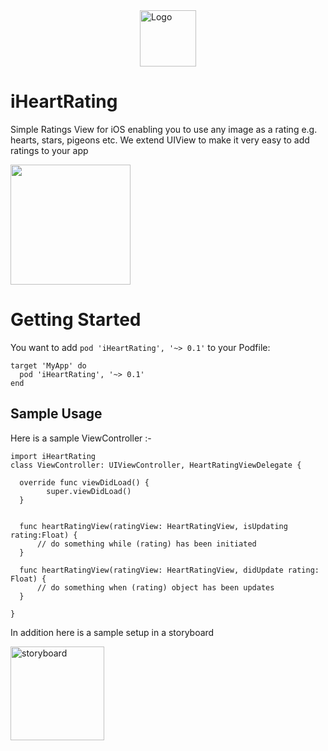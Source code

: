 <img src="https://raw.github.com/garethpaul/iheartrating/master/assets/logo.png" alt="Logo" style="display:block; margin-left: auto; margin-right: auto; width:90px;" />

# iHeartRating
Simple Ratings View for iOS enabling you to use any image as a rating e.g. hearts, stars, pigeons etc. We extend UIView to make it very easy to add ratings to your app

<img src="https://raw.githubusercontent.com/garethpaul/iHeartRating/master/screenshots/heart_app_example.gif" width="192">

# Getting Started
You want to add `pod 'iHeartRating', '~> 0.1'` to your Podfile:

```
target 'MyApp' do
  pod 'iHeartRating', '~> 0.1'
end
```

## Sample Usage

Here is a sample ViewController :-

```
import iHeartRating
class ViewController: UIViewController, HeartRatingViewDelegate {

  override func viewDidLoad() {
        super.viewDidLoad()
  }


  func heartRatingView(ratingView: HeartRatingView, isUpdating rating:Float) {
      // do something while (rating) has been initiated
  }

  func heartRatingView(ratingView: HeartRatingView, didUpdate rating: Float) {
      // do something when (rating) object has been updates
  }

}
```

In addition here is a sample setup in a storyboard

<img src="https://raw.github.com/garethpaul/iheartrating/master/assets/storyboard.png" alt="storyboard" style="width:150px" />
